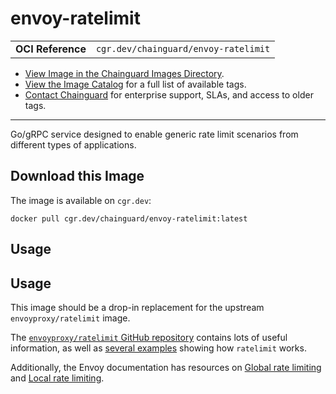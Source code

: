 <!--monopod:start-->
# envoy-ratelimit
| | |
| - | - |
| **OCI Reference** | `cgr.dev/chainguard/envoy-ratelimit` |


* [View Image in the Chainguard Images Directory](https://images.chainguard.dev/directory/image/envoy-ratelimit/overview).
* [View the Image Catalog](https://console.chainguard.dev/images/catalog) for a full list of available tags.
* [Contact Chainguard](https://www.chainguard.dev/chainguard-images) for enterprise support, SLAs, and access to older tags.

---
<!--monopod:end-->

<!--overview:start-->
 Go/gRPC service designed to enable generic rate limit scenarios from different types of applications.
<!--overview:end-->

<!--getting:start-->
## Download this Image
The image is available on `cgr.dev`:

```
docker pull cgr.dev/chainguard/envoy-ratelimit:latest
```
<!--getting:end-->

<!--body:start-->
## Usage

## Usage

This image should be a drop-in replacement for the upstream `envoyproxy/ratelimit` image.

The [`envoyproxy/ratelimit` GitHub repository](https://gateway.envoyproxy.io/latest/user/rate-limit.html) contains lots of useful information, as well as [several examples](https://github.com/envoyproxy/ratelimit#examples) showing how `ratelimit` works.

Additionally, the Envoy documentation has resources on [Global rate limiting](https://www.envoyproxy.io/docs/envoy/latest/intro/arch_overview/other_features/global_rate_limiting) and [Local rate limiting](https://www.envoyproxy.io/docs/envoy/latest/intro/arch_overview/other_features/local_rate_limiting).
<!--body:end-->
